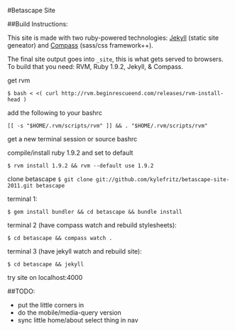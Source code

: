 #Betascape Site

##Build Instructions:

This site is made with two ruby-powered technologies: [Jekyll](https://github.com/mojombo/jekyll) (static
site geneator) and [Compass](https://github.com/chriseppstein/compass) (sass/css framework++).


The final site output goes into `_site`, this is what gets served to
browsers. To build that you need: RVM, Ruby 1.9.2, Jekyll, & Compass.

get rvm

`$ bash < <( curl http://rvm.beginrescueend.com/releases/rvm-install-head )`

add the following to your bashrc

`[[ -s "$HOME/.rvm/scripts/rvm" ]] && . "$HOME/.rvm/scripts/rvm"`

get a new terminal session or source bashrc

compile/install ruby 1.9.2 and set to default

`$ rvm install 1.9.2 && rvm --default use 1.9.2`

clone betascape
`$ git clone git://github.com/kylefritz/betascape-site-2011.git betascape`

terminal 1:

`$ gem install bundler && cd betascape && bundle install`

terminal 2 (have compass watch and rebuild stylesheets):

`$ cd betascape && compass watch .`

terminal 3 (have jekyll watch and rebuild site):

`$ cd betascape && jekyll`

try site on localhost:4000


##TODO:

 * put the little corners in
 * do the mobile/media-query version
 * sync little home/about select thing in nav
